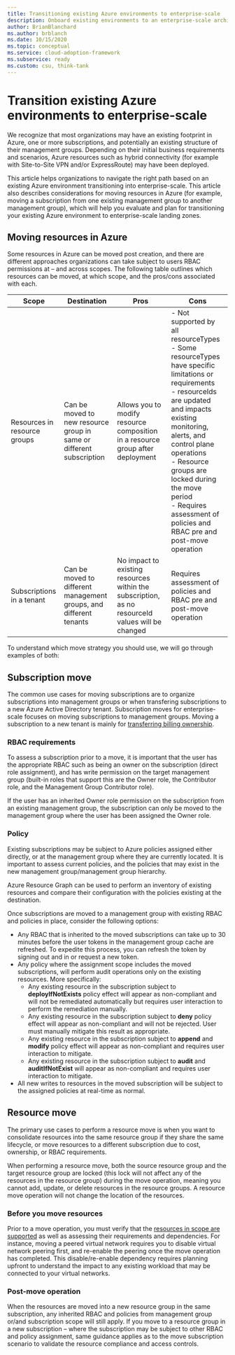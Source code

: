 ```yaml
---
title: Transitioning existing Azure environments to enterprise-scale 
description: Onboard existing environments to an enterprise-scale architecture
author: BrianBlanchard
ms.author: brblanch
ms.date: 10/15/2020
ms.topic: conceptual
ms.service: cloud-adoption-framework
ms.subservice: ready
ms.custom: csu, think-tank
---
```


<!-- docutune:casing resourceType resourceTypes resourceId resourceIds -->

# Transition existing Azure environments to enterprise-scale

We recognize that most organizations may have an existing footprint in Azure, one or more subscriptions, and potentially an existing structure of their management groups. Depending on their initial business requirements and scenarios, Azure resources such as hybrid connectivity (for example with Site-to-Site VPN and/or ExpressRoute) may have been deployed.

This article helps organizations to navigate the right path based on an existing Azure environment transitioning into enterprise-scale. This article also describes considerations for moving resources in Azure (for example, moving a subscription from one existing management group to another management group), which will help you evaluate and plan for transitioning your existing Azure environment to enterprise-scale landing zones.

## Moving resources in Azure

Some resources in Azure can be moved post creation, and there are different approaches organizations can take subject to users RBAC permissions at – and across scopes. The following table outlines which resources can be moved, at which scope, and the pros/cons associated with each.

| Scope | Destination | Pros | Cons |
|--|--|--|--|
| Resources in resource groups | Can be moved to new resource group in same or different subscription  | Allows you to modify resource composition in a resource group after deployment | - Not supported by all resourceTypes <br> - Some resourceTypes have specific limitations or requirements <br> - resourceIds are updated and impacts existing monitoring, alerts, and control plane operations <br> - Resource groups are locked during the move period <br> - Requires assessment of policies and RBAC pre and post-move operation |
| Subscriptions in a tenant  | Can be moved to different management groups, and different tenants | No impact to existing resources within the subscription, as no resourceId values will be changed | Requires assessment of policies and RBAC pre and post-move operation |

To understand which move strategy you should use, we will go through examples of both:

## Subscription move

The common use cases for moving subscriptions are to organize subscriptions into management groups or when transfering subscriptions to a new Azure Active Directory tenant. Subscription moves for enterprise-scale focuses on moving subscriptions to management groups. Moving a subscription to a new tenant is mainly for [transferring billing ownership](/azure/cost-management-billing/manage/billing-subscription-transfer).

### RBAC requirements

To assess a subscription prior to a move, it is important that the user has the appropriate RBAC such as being an owner on the subscription (direct role assignment), and has write permission on the target management group (built-in roles that support this are the Owner role, the Contributor role, and the Management Group Contributor role).

If the user has an inherited Owner role permission on the subscription from an existing management group, the subscription can only be moved to the management group where the user has been assigned the Owner role.

### Policy

Existing subscriptions may be subject to Azure policies assigned either directly, or at the management group where they are currently located. It is important to assess current policies, and the policies that may exist in the new management group/management group hierarchy.

Azure Resource Graph can be used to perform an inventory of existing resources and compare their configuration with the policies existing at the destination.

Once subscriptions are moved to a management group with existing RBAC and policies in place, consider the following options:

- Any RBAC that is inherited to the moved subscriptions can take up to 30 minutes before the user tokens in the management group cache are refreshed. To expedite this process, you can refresh the token by signing out and in or request a new token.
- Any policy where the assignment scope includes the moved subscriptions, will perform audit operations only on the existing resources. More specifically:
  - Any existing resource in the subscription subject to **deployIfNotExists** policy effect will appear as non-compliant and will not be remediated automatically but requires user interaction to perform the remediation manually.
  - Any existing resource in the subscription subject to **deny** policy effect will appear as non-compliant and will not be rejected. User must manually mitigate this result as appropriate.
  - Any existing resource in the subscription subject to **append** and **modify** policy effect will appear as non-compliant and requires user interaction to mitigate.
  - Any existing resource in the subscription subject to **audit** and **auditIfNotExist** will appear as non-compliant and requires user interaction to mitigate.
- All new writes to resources in the moved subscription will be subject to the assigned policies at real-time as normal.

## Resource move

The primary use cases to perform a resource move is when you want to consolidate resources into the same resource group if they share the same lifecycle, or move resources to a different subscription due to cost, ownership, or RBAC requirements.

When performing a resource move, both the source resource group and the target resource group are locked (this lock will not affect any of the resources in the resource group) during the move operation, meaning you cannot add, update, or delete resources in the resource groups. A resource move operation will not change the location of the resources.

### Before you move resources

Prior to a move operation, you must verify that the [resources in scope are supported](/azure/azure-resource-manager/management/move-support-resources) as well as assessing their requirements and dependencies. For instance, moving a peered virtual network requires you to disable virtual network peering first, and re-enable the peering once the move operation has completed. This disable/re-enable dependency requires planning upfront to understand the impact to any existing workload that may be connected to your virtual networks.

### Post-move operation

When the resources are moved into a new resource group in the same subscription, any inherited RBAC and policies from management group or/and subscription scope will still apply. If you move to a resource group in a new subscription – where the subscription may be subject to other RBAC and policy assignment, same guidance applies as to the move subscription scenario to validate the resource compliance and access controls.
